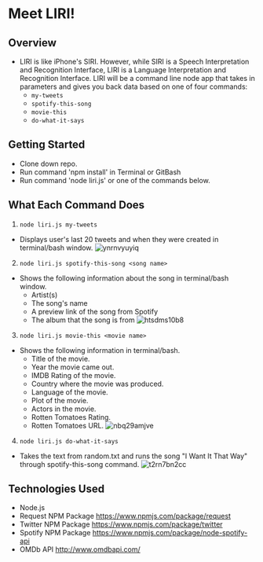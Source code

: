 # Meet LIRI!

## Overview
- LIRI is like iPhone's SIRI. However, while SIRI is a Speech Interpretation and Recognition Interface, LIRI is a Language Interpretation and Recognition Interface. LIRI will be a command line node app that takes in parameters and gives you back data based on one of four commands:
   * `my-tweets`
   * `spotify-this-song`
   * `movie-this`
   * `do-what-it-says`

## Getting Started
- Clone down repo.
- Run command 'npm install' in Terminal or GitBash
- Run command 'node liri.js' or one of the commands below.

## What Each Command Does
1. `node liri.js my-tweets`
  * Displays user's last 20 tweets and when they were created in terminal/bash window.
  ![ynrnvyuyiq](https://user-images.githubusercontent.com/28972721/37572736-b5802b36-2acc-11e8-8574-1d5509945c63.gif)

2. `node liri.js spotify-this-song <song name>`
  * Shows the following information about the song in terminal/bash window.
    * Artist(s)
    * The song's name
    * A preview link of the song from Spotify
    * The album that the song is from
    ![htsdms10b8](https://user-images.githubusercontent.com/28972721/37572738-bb80551a-2acc-11e8-8d4c-2339d413b736.gif)

3. `node liri.js movie-this <movie name>`
  * Shows the following information in terminal/bash.
    * Title of the movie.
    * Year the movie came out.
    * IMDB Rating of the movie.
    * Country where the movie was produced.
    * Language of the movie.
    * Plot of the movie.
    * Actors in the movie.
    * Rotten Tomatoes Rating.
    * Rotten Tomatoes URL.
    ![nbq29amjve](https://user-images.githubusercontent.com/28972721/37572734-b0239a10-2acc-11e8-930c-950631f13eca.gif)

4. `node liri.js do-what-it-says`
  * Takes the text from random.txt and runs the song "I Want It That Way" through spotify-this-song command.
  ![t2rn7bn2cc](https://user-images.githubusercontent.com/28972721/37572741-c232445e-2acc-11e8-8df4-9e79c6b7ffde.gif)

## Technologies Used
- Node.js
- Request NPM Package https://www.npmjs.com/package/request
- Twitter NPM Package https://www.npmjs.com/package/twitter
- Spotify NPM Package https://www.npmjs.com/package/node-spotify-api
- OMDb API http://www.omdbapi.com/







